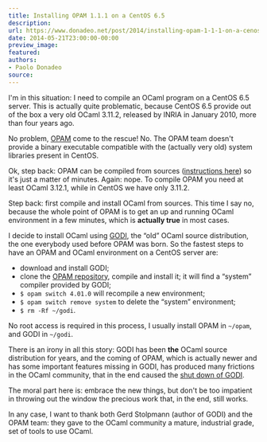 ```yaml
---
title: Installing OPAM 1.1.1 on a CentOS 6.5
description:
url: https://www.donadeo.net/post/2014/installing-opam-1-1-1-on-a-cenos-6-5
date: 2014-05-21T23:00:00-00:00
preview_image:
featured:
authors:
- Paolo Donadeo
source:
---
```


<div>
<p class="noindent">I'm in this situation: I need to compile an OCaml program on a CentOS 6.5 server. This is actually quite problematic, because CentOS 6.5 provide out of the box a very old OCaml 3.11.2, released by INRIA in January 2010, more than four years ago.</p>

<p class="noindent">No problem, <a href="https://opam.ocaml.org/" title="OPAM -  Home">OPAM</a> come to the rescue! No. The OPAM team doesn't provide a binary executable compatible with the (actually very old) system libraries present in CentOS.
</p>

<p class="noindent">Ok, step back: OPAM can be compiled from sources (<a href="https://opam.ocaml.org/doc/Advanced_Install.html" title="OPAM -  Advanced Install">instructions here</a>) so it's just a matter of minutes. Again: nope. To compile OPAM you need at least OCaml 3.12.1, while in CentOS we have only 3.11.2.</p>

<p class="noindent">Step back: first compile and install OCaml from sources. This time I say no, because the whole point of OPAM is to get an up and running OCaml environment in a few minutes, which is <strong>actually true</strong> in most cases.</p>

<p class="noindent">I decide to install OCaml using <a href="https://godi.camlcity.org/godi/get_godi.html" title="Get GODI">GODI</a>, the &ldquo;old&rdquo; OCaml source distribution, the one everybody used before OPAM was born. So the fastest steps to have an OPAM and OCaml environment on a CentOS server are:</p>

<ul>
  <li>download and install GODI;</li>
  <li>clone the <a href="https://github.com/ocaml/opam" title="GITHUB - ocaml/opam">OPAM repository</a>, compile and install it; it will find a &ldquo;system&rdquo; compiler provided by GODI;</li>
  <li><code>$ opam switch 4.01.0</code> will recompile a new environment;</li>
  <li><code>$ opam switch remove system</code> to delete the &ldquo;system&rdquo; environment;</li>
  <li><code>$ rm -Rf ~/godi</code>.</li>
</ul>

<p class="noindent">No root access is required in this process, I usually install OPAM in <code>~/opam</code>, and GODI in <code>~/godi</code>.</p>

<p class="noindent">There is an irony in all this story: GODI has been <strong>the</strong> OCaml source distribution for years, and the coming of OPAM, which is actually newer and has some important features missing in GODI, has produced many frictions in the OCaml community, that in the end caused the <a href="https://blog.camlcity.org/blog/godi_shutdown.html" title="GODI is shutting down">shut down of GODI</a>.</p>

<p class="noindent">The moral part here is: embrace the new things, but don't be too impatient in throwing out the window the precious work that, in the end, still works.</p>

<p class="noindent">In any case, I want to thank both Gerd Stolpmann (author of GODI) and the OPAM team: they gave to the OCaml community a mature, industrial grade, set of tools to use OCaml.</p>
</div>
